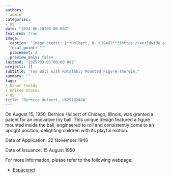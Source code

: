 ```yaml
---
authors:
- admin
categories:
- US
date: "2024-06-20T00:00:00Z"
featured: true
image:
  caption: 'Image credit: [**Hulbert, B. (1946)**](https://worldwide.espacenet.com/patent/search/family/024859242/publication/US2519248A?q=pn%3DUS2519248A)'
  focal_point: ""
  placement: 2
  preview_only: false
lastmod: "2025-03-05T00:00:00Z"
projects: []
subtitle: "Toy Ball with Rotatably Mounted Figure Therein."
summary: ""
tags:
- Other Fields
- United States 
- US
title: "Bernice Hulbert, US2519248A"
---
```

On August 15, 1950, Bernice Hulbert of Chicago, Illinois, was granted a patent for an innovative toy ball. This unique design featured a figure mounted inside the ball, engineered to roll and consistently come to an upright position, delighting children with its playful motion.

Date of Application: 22 November 1946 

Date of Issuance: 15 August 1950

For more information, please refer to the following webpage: 

- [Espacenet](https://worldwide.espacenet.com/patent/search/family/024859242/publication/US2519248A?q=pn%3DUS2519248A)